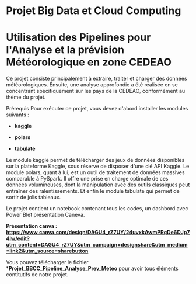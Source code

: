 # Projet Big Data et  Cloud Computing

# Utilisation des Pipelines pour l'Analyse et la prévision Météorologique en zone CEDEAO


Ce projet consiste principalement à extraire, traiter et charger des données météorologiques. Ensuite, une analyse approfondie a été réalisée en se concentrant spécifiquement sur les pays de la CEDEAO, conformément au thème du projet.

Prérequis
Pour exécuter ce projet, vous devez d'abord installer les modules suivants :

* **kaggle**

* **polars**

* **tabulate**

Le module kaggle permet de télécharger des jeux de données disponibles sur la plateforme Kaggle, sous réserve de disposer d'une clé API Kaggle. Le module polars, quant à lui, est un outil de traitement de données massives comparable à PySpark. Il offre une prise en charge optimale de ces données volumineuses, dont la manipulation avec des outils classiques peut entraîner des ralentissements. Et enfin le module tabulate qui permet de sortir de jolis tableaux.

Le projet contient un notebook contenant tous les codes, un dashbord avec Power BIet présentation Caneva. 

**Présentation canva : https://www.canva.com/design/DAGU4_rZ7UY/24uvxkAwmPRqDe6DJp74iw/edit?utm_content=DAGU4_rZ7UY&utm_campaign=designshare&utm_medium=link2&utm_source=sharebutton** 

Vous pouvez télécharger le fichier ***Projet_BBCC_Pipeline_Analyse_Prev_Meteo** pour avoir tous éléments contitutifs de notre projet. 
